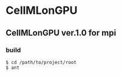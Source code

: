 CellMLonGPU
===========

## CellMLonGPU ver.1.0 for mpi

### build

```
$ cd /path/to/project/root
$ ant
```


